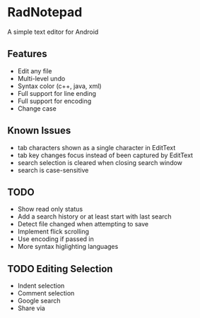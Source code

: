 RadNotepad
==========

A simple text editor for Android

Features
--------
- Edit any file
- Multi-level undo
- Syntax color (c++, java, xml)
- Full support for line ending
- Full support for encoding
- Change case

Known Issues
------------
- tab characters shown as a single character in EditText
- tab key changes focus instead of been captured by EditText
- search selection is cleared when closing search window
- search is case-sensitive

TODO
----
- Show read only status
- Add a search history or at least start with last search
- Detect file changed when attempting to save
- Implement flick scrolling
- Use encoding if passed in
- More syntax higlighting languages

TODO Editing Selection
----------------------
- Indent selection
- Comment selection
- Google search
- Share via
